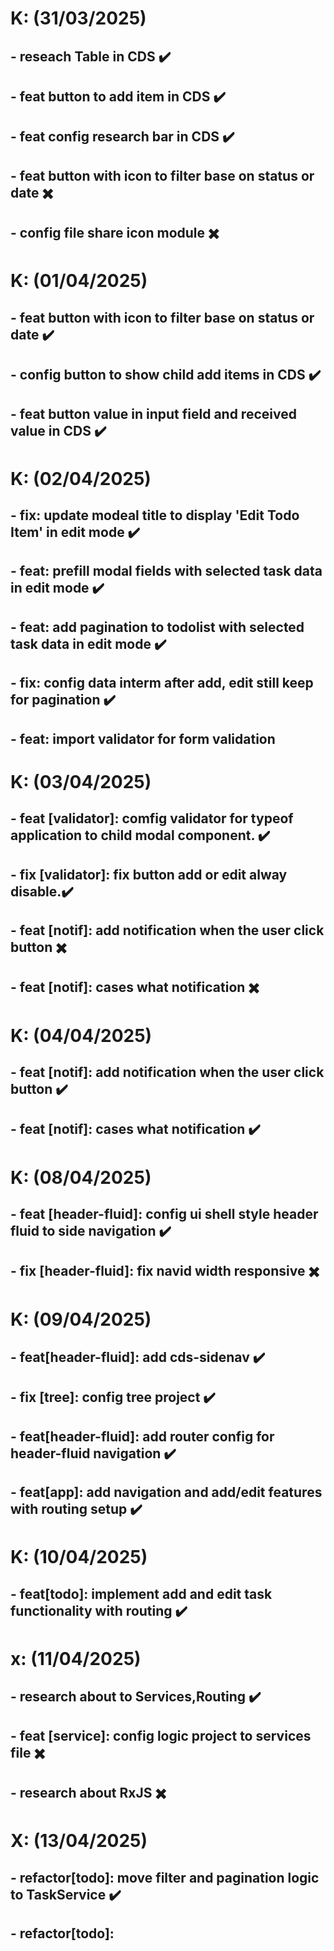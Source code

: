 # K: (31/03/2025)
## - reseach Table in CDS ✔️
## - feat button to add item in CDS ✔️
## - feat config research bar in CDS ✔️
## - feat button with icon to filter base on status or date ✖️ 
## - config file share icon module ✖️

# K: (01/04/2025)

## - feat button with icon to filter base on status or date ✔️
## - config button to show child add items in CDS️ ✔️
## - feat button value in input field and received value in CDS️ ✔️

# K: (02/04/2025)

## - fix: update modeal title to display 'Edit Todo Item' in edit mode ✔️
## - feat: prefill modal fields with selected task data in edit mode ✔️
## - feat: add pagination to todolist with selected task data in edit mode ✔️
## - fix: config data interm after add, edit still keep for pagination ✔️
## - feat: import validator for form validation 

# K: (03/04/2025)
## - feat [validator]: comfig validator for typeof application to child modal component. ✔️
## - fix [validator]: fix button add or edit alway disable.✔️
## - feat [notif]: add notification when the user click button ✖️
## - feat [notif]: cases what notification ✖️

# K: (04/04/2025)
## - feat [notif]: add notification when the user click button ✔️
## - feat [notif]: cases what notification ✔️

# K: (08/04/2025)
## - feat [header-fluid]: config ui shell style header fluid to side navigation ✔️
## - fix [header-fluid]: fix navid width responsive ✖️


# K: (09/04/2025)
## - feat[header-fluid]: add cds-sidenav ✔️
## - fix [tree]: config tree project ✔️
## - feat[header-fluid]: add router config for header-fluid navigation ✔️
## - feat[app]: add navigation and add/edit features with routing setup ✔️

# K: (10/04/2025)
## - feat[todo]: implement add and edit task functionality with routing ✔️

# x: (11/04/2025)
## - research about to Services,Routing ✔️
## - feat [service]: config logic project to services file ✖️
## - research about RxJS ✖️

# X: (13/04/2025)
## - refactor[todo]: move filter and pagination logic to TaskService ✔️
## - refactor[todo]: 
